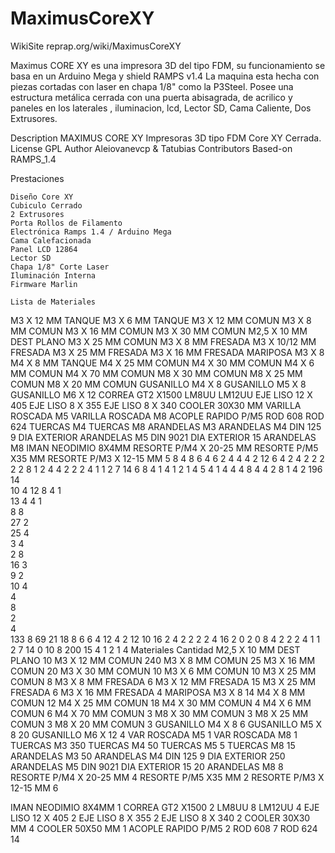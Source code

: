 # MaximusCoreXY

WikiSite reprap.org/wiki/MaximusCoreXY

Maximus CORE XY es una impresora 3D del tipo FDM, su funcionamiento se basa en un Arduino Mega y shield RAMPS v1.4 La maquina esta hecha con piezas cortadas con laser en chapa 1/8" como la P3Steel. Posee una estructura metálica cerrada con una puerta abisagrada, de acrilico y paneles en los laterales , iluminacion, lcd, Lector SD, Cama Caliente, Dos Extrusores. 

Description 	MAXIMUS CORE XY
Impresoras 3D tipo FDM Core XY Cerrada.
License 	GPL
Author 	Aleiovanevcp & Tatubias
Contributors
Based-on 	RAMPS_1.4



Prestaciones

    Diseño Core XY 
    Cubiculo Cerrado 
    2 Extrusores 
    Porta Rollos de Filamento 
    Electrónica Ramps 1.4 / Arduino Mega 
    Cama Calefacionada 
    Panel LCD 12864 
    Lector SD 
    Chapa 1/8" Corte Laser 
    Iluminación Interna 
    Firmware Marlin 
    
    Lista de Materiales
M3 X 12 MM TANQUE 	M3 X 6 MM TANQUE 	M3 X 12 MM COMUN 	M3 X 8 MM COMUN 	M3 X 16 MM COMUN 	M3 X 30 MM COMUN 	M2,5 X 10 MM DEST PLANO 	M3 X 25 MM COMUN 	M3 X 8 MM FRESADA 	M3 X 10/12 MM FRESADA 	M3 X 25 MM FRESADA 	M3 X 16 MM FRESADA 	MARIPOSA M3 X 8 	M4 X 8 MM TANQUE 	M4 X 25 MM COMUN 	M4 X 30 MM COMUN 	M4 X 6 MM COMUN 	M4 X 70 MM COMUN 	M8 X 30 MM COMUN 	M8 X 25 MM COMUN 	M8 X 20 MM COMUN 	GUSANILLO M4 X 8 	GUSANILLO M5 X 8 	GUSANILLO M6 X 12 		CORREA GT2 X1500 		LM8UU 	LM12UU 	EJE LISO 12 X 405 	EJE LISO 8 X 355 	EJE LISO 8 X 340 	COOLER 30X30 MM 	VARILLA ROSCADA M5 	VARILLA ROSCADA M8 	ACOPLE RAPIDO P/M5 	ROD 608 	ROD 624 	TUERCAS M4 	TUERCAS M8 	ARANDELAS M3 	ARANDELAS M4 DIN 125 9 DIA EXTERIOR 	ARANDELAS M5 DIN 9021 DIA EXTERIOR 15 	ARANDELAS M8 	IMAN NEODIMIO 8X4MM 	RESORTE P/M4 X 20-25 MM 	RESORTE P/M5 X35 MM 	RESORTE P/M3 X 12-15 MM
5 	8 	4 	8 	6 	4 	6 	2 	4 	4 	4 	2 	12 	6 	4 	2 	4 	2 	2 	2 	2 	2 	8 	1 		2 		4 	4 	2 	2 	2 	4 	1 	1 	2 	7 	14 		6 	8 	4 	1 	4 	1 	2 	1 	4
5 		4 	1 	4 	4 		4 		8 				4 	4 							2 	8 	1 				4 												2 		196 	14 					
10 		4 	12 	8 										4 																									1 								
13 		4 												4 																									1 								
8 		8 																																													
27 		2 																																													
25 		4 																																													
3 		4 																																													
2 		8 																																													
16 		3 																																													
9 		2 																																													
10 		4 																																													
		4 																																													
		8 																																													
		2 																																													
		4 																																													
133 	8 	69 	21 	18 	8 	6 	6 	4 	12 	4 	2 	12 	10 	16 	2 	4 	2 	2 	2 	2 	4 	16 	2 	0 	2 	0 	8 	4 	2 	2 	2 	4 	1 	1 	2 	7 	14 	0 	10 	8 	200 	15 	4 	1 	2 	1 	4
Materiales 	Cantidad
M2,5 X 10 MM DEST PLANO 	10
M3 X 12 MM COMUN 	240
M3 X 8 MM COMUN 	25
M3 X 16 MM COMUN 	20
M3 X 30 MM COMUN 	10
M3 X 6 MM COMUN 	10
M3 X 25 MM COMUN 	8
M3 X 8 MM FRESADA 	6
M3 X 12 MM FRESADA 	15
M3 X 25 MM FRESADA 	6
M3 X 16 MM FRESADA 	4
MARIPOSA M3 X 8 	14
M4 X 8 MM COMUN 	12
M4 X 25 MM COMUN 	18
M4 X 30 MM COMUN 	4
M4 X 6 MM COMUN 	6
M4 X 70 MM COMUN 	3
M8 X 30 MM COMUN 	3
M8 X 25 MM COMUN 	3
M8 X 20 MM COMUN 	3
GUSANILLO M4 X 8 	6
GUSANILLO M5 X 8 	20
GUSANILLO M6 X 12 	4
VAR ROSCADA M5 	1
VAR ROSCADA M8 	1
TUERCAS M3 	350
TUERCAS M4 	50
TUERCAS M5 	5
TUERCAS M8 	15
ARANDELAS M3 	50
ARANDELAS M4 DIN 125 9 DIA EXTERIOR 	250
ARANDELAS M5 DIN 9021 DIA EXTERIOR 15 	20
ARANDELAS M8 	8
RESORTE P/M4 X 20-25 MM 	4
RESORTE P/M5 X35 MM 	2
RESORTE P/M3 X 12-15 MM 	6
	
IMAN NEODIMIO 8X4MM 	1
CORREA GT2 X1500 	2
LM8UU 	8
LM12UU 	4
EJE LISO 12 X 405 	2
EJE LISO 8 X 355 	2
EJE LISO 8 X 340 	2
COOLER 30X30 MM 	4
COOLER 50X50 MM 	1
ACOPLE RAPIDO P/M5 	2
ROD 608 	7
ROD 624 	14 
